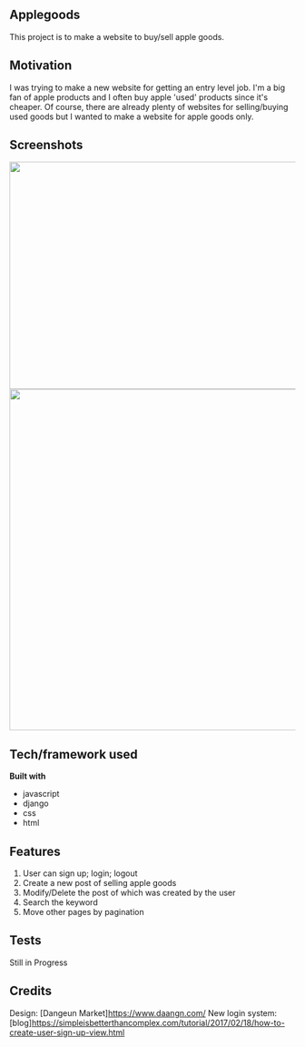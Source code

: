 ## Applegoods
This project is to make a website to buy/sell apple goods. 

## Motivation
I was trying to make a new website for getting an entry level job. I'm a big fan of apple products and I often buy apple 'used' products since it's cheaper. Of course, there are already plenty of websites for selling/buying used goods but I wanted to make a website for apple goods only.

## Screenshots
<img width="600" height="400"  src="https://user-images.githubusercontent.com/70610569/93301223-16eef100-f833-11ea-8be2-5dfbf46f8735.png">
<img width="600" height-"400" src="https://user-images.githubusercontent.com/70610569/93301415-5e757d00-f833-11ea-8b3a-1df5563b6c56.png">

## Tech/framework used

<b>Built with</b>
- javascript
- django
- css
- html

## Features
<b></b>
1. User can sign up; login; logout
2. Create a new post of selling apple goods
3. Modify/Delete the post of which was created by the user
4. Search the keyword
5. Move other pages by pagination


## Tests
Still in Progress


## Credits
Design: [Dangeun Market]https://www.daangn.com/
New login system: [blog]https://simpleisbetterthancomplex.com/tutorial/2017/02/18/how-to-create-user-sign-up-view.html

